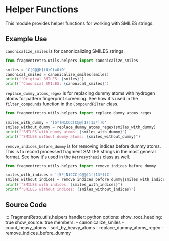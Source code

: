 # Helper Functions

This module provides helper functions for working with SMILES strings.

## Example Use

`canonicalize_smiles` is for canonicalizing SMILES strings.

```python
from fragmentretro.utils.helpers import canonicalize_smiles

smiles = 'C[C@@H](O)C(=O)O'
canonical_smiles = canonicalize_smiles(smiles)
print(f"Original SMILES: {smiles}")
print(f"Canonical SMILES: {canonical_smiles}")

```

`replace_dummy_atoms_regex` is for replacing dummy atoms with hydrogen atoms for pattern fingerprint screening. See how it's used in the `filter_compounds` function in the `CompoundFilter` class.

```python
from fragmentretro.utils.helpers import replace_dummy_atoms_regex

smiles_with_dummy = '[5*]N1CCC[C@@]1([13*])C'
smiles_without_dummy = replace_dummy_atoms_regex(smiles_with_dummy)
print(f"SMILES with dummy atoms: {smiles_with_dummy}")
print(f"SMILES without dummy atoms: {smiles_without_dummy}")
```

`remove_indices_before_dummy` is for removing indices before dummy atoms. This is to record processed fragment SMILES strings in the most general format. See how it's used in the `Retrosythesis` class as well.

```python
from fragmentretro.utils.helpers import remove_indices_before_dummy

smiles_with_indices = '[5*]N1CCC[C@@]1([13*])C'
smiles_without_indices = remove_indices_before_dummy(smiles_with_indices)
print(f"SMILES with indices: {smiles_with_indices}")
print(f"SMILES without indices: {smiles_without_indices}")
```

## Source Code

::: FragmentRetro.utils.helpers
    handler: python
    options:
      show_root_heading: true
      show_source: true
      members:
        - canonicalize_smiles
        - count_heavy_atoms
        - sort_by_heavy_atoms
        - replace_dummy_atoms_regex
        - remove_indices_before_dummy
